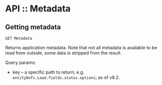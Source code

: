 # API :: Metadata

## Getting metadata

`GET Metadata`

Returns application metadata. Note that not all metadata is available to be read from outside, some data is stripped from the result.

Query params:

* key – a specific path to return; e.g. `entityDefs.Lead.fields.status.options`; as of v8.2.
